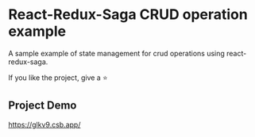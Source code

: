 # React-Redux-Saga CRUD operation example
A sample example of state management for crud operations using react-redux-saga. 

If you like the project, give a :star:
## Project Demo

https://glkv9.csb.app/
